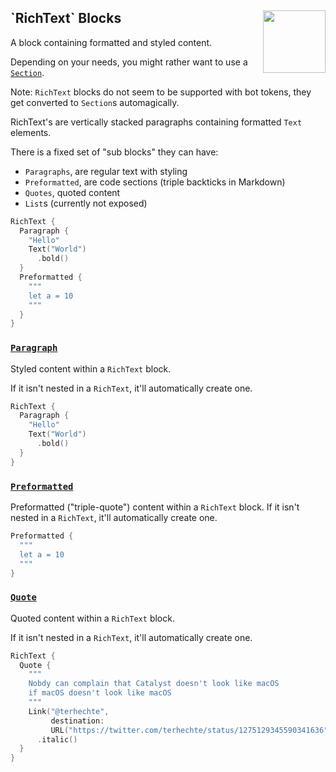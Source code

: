 <h2>`RichText` Blocks
  <img src="https://zeezide.com/img/blocksui/SwiftBlocksUIIcon256.png"
       align="right" width="100" height="100" />
</h2>

A block containing formatted and styled content.

Depending on your needs, you might rather want to use a
[`Section`](Section.md).

Note: `RichText` blocks do not seem to be supported with bot tokens,
      they get converted to `Section`s automagically.

RichText's are vertically stacked paragraphs containing formatted `Text`
elements.

There is a fixed set of "sub blocks" they can have:
- `Paragraphs`,   are regular text with styling
- `Preformatted`, are code sections (triple backticks in Markdown)
- `Quotes`,       quoted content
- `List`s (currently not exposed)

```swift
RichText {
  Paragraph {
    "Hello"
    Text("World")
      .bold()
  }
  Preformatted {
    """
    let a = 10
    """
  }
}
```

### [`Paragraph`](../Elements/Paragraph.md)

Styled content within a `RichText` block.

If it isn't nested in a `RichText`, it'll automatically create one.

```swift
RichText {
  Paragraph {
    "Hello"
    Text("World")
      .bold()
  }
}
```

### [`Preformatted`](../Elements/Preformatted.md)

Preformatted ("triple-quote") content within a `RichText` block.
If it isn't nested in a `RichText`, it'll automatically create one.

```swift
Preformatted {
  """
  let a = 10
  """
}
```

### [`Quote`](../Elements/Quote.md)

Quoted content within a `RichText` block.

If it isn't nested in a `RichText`, it'll automatically create one.

```swift
RichText {
  Quote {
    """
    Nobdy can complain that Catalyst doesn't look like macOS
    if macOS doesn't look like macOS
    """
    Link("@terhechte",
         destination:
         URL("https://twitter.com/terhechte/status/1275129345590341636")
      .italic()
  }
}
```
